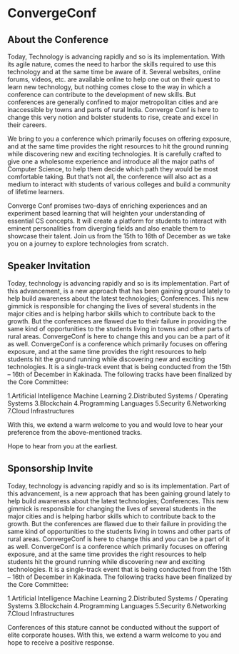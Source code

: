# ConvergeConf

## About the Conference
Today, Technology is advancing rapidly and so is its implementation. With its agile nature, comes the need to harbor the skills required to use this technology and at the same time be aware of it. Several websites, online forums, videos, etc. are available online to help one out on their quest to learn new technology, but nothing comes close to the way in which a conference can contribute to the development of new skills. But conferences are generally confined to major metropolitan cities and are inaccessible by towns and parts of rural India. Converge Conf is here to change this very notion and bolster students to rise, create and excel in their careers.

We bring to you a conference which primarily focuses on offering exposure, and at the same time provides the right resources to hit the ground running while discovering new and exciting technologies. It is carefully crafted to give one a wholesome experience and introduce all the major paths of Computer Science, to help them decide which path they would be most comfortable taking. But that’s not all, the conference will also act as a medium to interact with students of various colleges and build a community of lifetime learners.  

Converge Conf promises two-days of enriching experiences and an experiment based learning that will heighten your understanding of essential CS concepts. It will create a platform for students to interact with eminent personalities from diverging fields and also enable them to showcase their talent.  Join us from the 15th to 16th of December as we take you on a journey to explore technologies from scratch.


## Speaker Invitation
Today, technology is advancing rapidly and so is its implementation. Part of this advancement, is a new approach that has been gaining ground lately to help build awareness about the latest technologies; Conferences. This new gimmick is responsible for changing the lives of several students in the major cities and is helping harbor skills which to contribute back to the growth. But the conferences are flawed due to their failure in providing the same kind of opportunities to the students living in towns and other parts of rural areas.
ConvergeConf is here to change this and you can be a part of it as well. ConvergeConf is a conference which primarily focuses on offering exposure, and at the same time provides the right resources to help students hit the ground running while discovering new and exciting technologies. It is a single-track event that is being conducted from the 15th – 16th of December in Kakinada. The following tracks have been finalized by the Core Committee:

1.Artificial Intelligence Machine Learning
2.Distributed Systems / Operating Systems
3.Blockchain
4.Programming Languages
5.Security
6.Networking
7.Cloud Infrastructures

With this, we extend a warm welcome to you and would love to hear your preference from the above-mentioned tracks. 

Hope to hear from you at the earliest.

## Sponsorship Invite
Today, technology is advancing rapidly and so is its implementation. Part of this advancement, is a new approach that has been gaining ground lately to help build awareness about the latest technologies; Conferences. This new gimmick is responsible for changing the lives of several students in the major cities and is helping harbor skills which to contribute back to the growth. But the conferences are flawed due to their failure in providing the same kind of opportunities to the students living in towns and other parts of rural areas.
ConvergeConf is here to change this and you can be a part of it as well. ConvergeConf is a conference which primarily focuses on offering exposure, and at the same time provides the right resources to help students hit the ground running while discovering new and exciting technologies. It is a single-track event that is being conducted from the 15th – 16th of December in Kakinada. The following tracks have been finalized by the Core Committee:

1.Artificial Intelligence Machine Learning
2.Distributed Systems / Operating Systems
3.Blockchain
4.Programming Languages
5.Security
6.Networking
7.Cloud Infrastructures

Conferences of this stature cannot be conducted without the support of elite corporate houses. With this, we extend a warm welcome to you and hope to receive a positive response.


